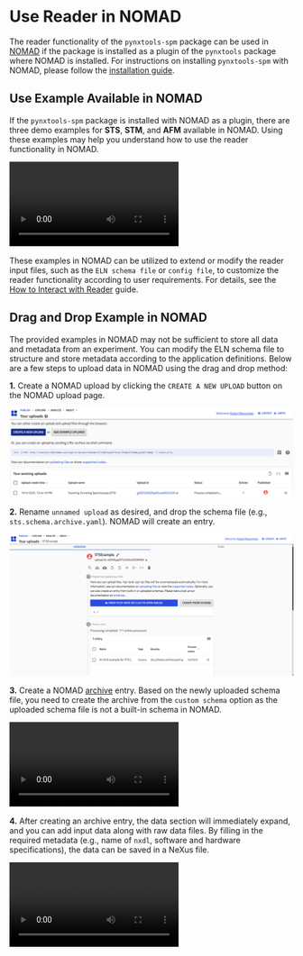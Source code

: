 # __Use Reader in NOMAD__

The reader functionality of the `pynxtools-spm` package can be used in [NOMAD](https://nomad-lab.eu/nomad-lab/) if the package is installed as a plugin of the `pynxtools` package where NOMAD is installed. For instructions on installing `pynxtools-spm` with NOMAD, please follow the [installation guide](../tutorials/installation.md#install-pynxtools-spm-with-nomad).

## __Use Example Available in NOMAD__

If the `pynxtools-spm` package is installed with NOMAD as a plugin, there are three demo examples for __STS__, __STM__, and __AFM__ available in NOMAD. Using these examples may help you understand how to use the reader functionality in NOMAD.

<video controls>
  <source src="../assets/DemoFromExampleUpload.webm" type="video/mp4">
</video>

These examples in NOMAD can be utilized to extend or modify the reader input files, such as the `ELN schema file` or `config file`, to customize the reader functionality according to user requirements. For details, see the [How to Interact with Reader](../how-to-guides/how-to-act-with-reader.md) guide.

## __Drag and Drop Example in NOMAD__

The provided examples in NOMAD may not be sufficient to store all data and metadata from an experiment. You can modify the ELN schema file to structure and store metadata according to the application definitions. Below are a few steps to upload data in NOMAD using the drag and drop method:

__1.__ Create a NOMAD upload by clicking the `CREATE A NEW UPLOAD` button on the NOMAD upload page.

<div class="scrollable-img">
    <img src="../assets/create_upload.png"
          alt="create_upload">
</div>

__2.__ Rename `unnamed upload` as desired, and drop the schema file (e.g., `sts.schema.archive.yaml`). NOMAD will create an entry.

<div class="scrollable-img">
    <img src="../assets/upload_schema_eln.png"
          alt="Sample Image">
</div>

__3.__ Create a NOMAD [archive](https://nomad-lab.eu/prod/v1/docs/reference/glossary.html#archive) entry. Based on the newly uploaded schema file, you need to create the archive from the `custom schema` option as the uploaded schema file is not a built-in schema in NOMAD.

<video controls>
  <source src="../assets/CreateArchiveFromCustomSchema.webm" type="video/mp4">
</video>

__4.__ After creating an archive entry, the data section will immediately expand, and you can add input data along with raw data files. By filling in the required metadata (e.g., name of `nxdl`, software and hardware specifications), the data can be saved in a NeXus file.

<video controls>
  <source src="../assets/FinishupCustomizeUpload.webm" type="video/mp4">
</video>